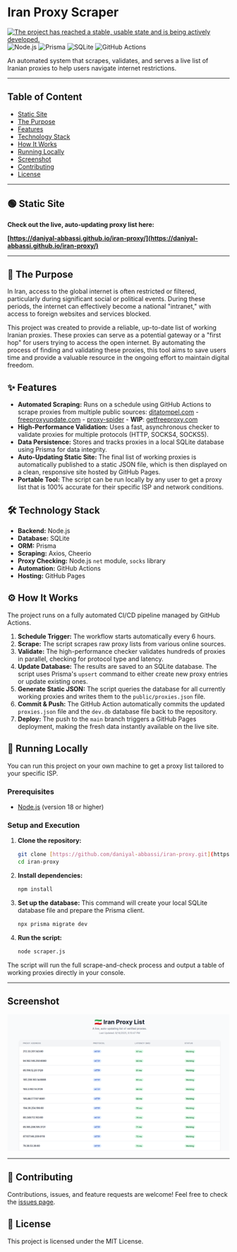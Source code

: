 # Iran Proxy Scraper
[![The project has reached a stable, usable state and is being actively developed.](https://www.repostatus.org/badges/latest/active.svg)]((https://www.repostatus.org/#active))
![Node.js](https://img.shields.io/badge/Node.js-20.x-339933?style=for-the-badge&logo=node.js)
![Prisma](https://img.shields.io/badge/Prisma-3982CE?style=for-the-badge&logo=Prisma)
![SQLite](https://img.shields.io/badge/SQLite-07405E?style=for-the-badge&logo=sqlite&logoColor=white)
![GitHub Actions](https://img.shields.io/badge/GitHub_Actions-2088FF?style=for-the-badge&logo=github-actions)

An automated system that scrapes, validates, and serves a live list of Iranian proxies to help users navigate internet restrictions.

---

## Table of Content
-    [Static Site](#-static-site)
-    [The Purpose](#-the-purpose)
-    [Features](#-features)
-    [Technology Stack](#️-technology-stack)
-    [How It Works](#️-how-it-works)
-    [Running Locally](#-running-locally)
-    [Screenshot](#screenshot)
-    [Contributing](#-contributing)
-    [License](#-license)

---

## 🟢 Static Site

**Check out the live, auto-updating proxy list here:**

**[https://daniyal-abbassi.github.io/iran-proxy/](https://daniyal-abbassi.github.io/iran-proxy/)**

---

## 🎯 The Purpose

In Iran, access to the global internet is often restricted or filtered, particularly during significant social or political events. During these periods, the internet can effectively become a national "intranet," with access to foreign websites and services blocked.

This project was created to provide a reliable, up-to-date list of working Iranian proxies. These proxies can serve as a potential gateway or a "first hop" for users trying to access the open internet. By automating the process of finding and validating these proxies, this tool aims to save users time and provide a valuable resource in the ongoing effort to maintain digital freedom.

## ✨ Features

- **Automated Scraping:** Runs on a schedule using GitHub Actions to scrape proxies from multiple public sources: [ditatompel.com](https://www.ditatompel.com/proxy/country/ir) - [freeproxyupdate.com](https://freeproxyupdate.com/iran-ir) - [proxy-spider](https://proxy-spider.com/proxies/locations/ir-iran-islamic-republic-of) - **WIP**: [getfreeproxy.com](https://getfreeproxy.com/db/country/IR?protocol=http&region=&city=&asn=&page=1)
- **High-Performance Validation:** Uses a fast, asynchronous checker to validate proxies for multiple protocols (HTTP, SOCKS4, SOCKS5).
- **Data Persistence:** Stores and tracks proxies in a local SQLite database using Prisma for data integrity.
- **Auto-Updating Static Site:** The final list of working proxies is automatically published to a static JSON file, which is then displayed on a clean, responsive site hosted by GitHub Pages.
- **Portable Tool:** The script can be run locally by any user to get a proxy list that is 100% accurate for their specific ISP and network conditions.

## 🛠️ Technology Stack

- **Backend:** Node.js
- **Database:** SQLite
- **ORM:** Prisma
- **Scraping:** Axios, Cheerio
- **Proxy Checking:** Node.js `net` module, `socks` library
- **Automation:** GitHub Actions
- **Hosting:** GitHub Pages

## ⚙️ How It Works

The project runs on a fully automated CI/CD pipeline managed by GitHub Actions.

1.  **Schedule Trigger:** The workflow starts automatically every 6 hours.
2.  **Scrape:** The script scrapes raw proxy lists from various online sources.
3.  **Validate:** The high-performance checker validates hundreds of proxies in parallel, checking for protocol type and latency.
4.  **Update Database:** The results are saved to an SQLite database. The script uses Prisma's `upsert` command to either create new proxy entries or update existing ones.
5.  **Generate Static JSON:** The script queries the database for all currently working proxies and writes them to the `public/proxies.json` file.
6.  **Commit & Push:** The GitHub Action automatically commits the updated `proxies.json` file and the `dev.db` database file back to the repository.
7.  **Deploy:** The push to the `main` branch triggers a GitHub Pages deployment, making the fresh data instantly available on the live site.

## 🚀 Running Locally

You can run this project on your own machine to get a proxy list tailored to your specific ISP.

### Prerequisites

- [Node.js](https://nodejs.org/) (version 18 or higher)

### Setup and Execution

1.  **Clone the repository:**
    ```bash
    git clone [https://github.com/daniyal-abbassi/iran-proxy.git](https://github.com/daniyal-abbassi/iran-proxy.git)
    cd iran-proxy
    ```

2.  **Install dependencies:**
    ```bash
    npm install
    ```

3.  **Set up the database:**
    This command will create your local SQLite database file and prepare the Prisma client.
    ```bash
    npx prisma migrate dev
    ```

4.  **Run the script:**
    ```bash
    node scraper.js
    ```

The script will run the full scrape-and-check process and output a table of working proxies directly in your console.

---

## Screenshot

![Main page](./screenshot/iran-proxy.png)

---

## 🤝 Contributing

Contributions, issues, and feature requests are welcome! Feel free to check the [issues page](https://github.com/daniyal-abbassi/iran-proxy/issues).

## 📄 License

This project is licensed under the MIT License.